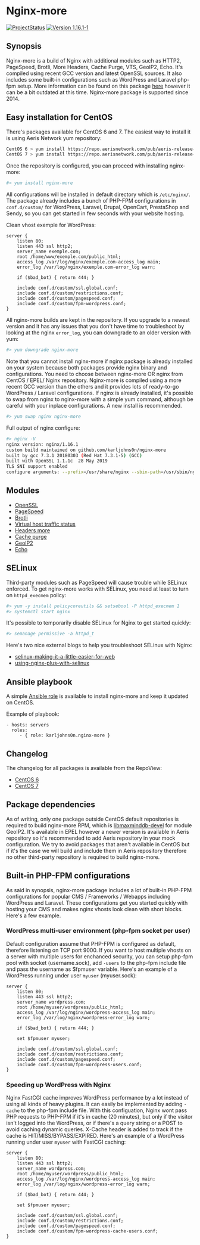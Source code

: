 # Nginx-more

[![ProjectStatus](http://opensource.box.com/badges/active.svg)](#)
[![Version 1.16.1-1](https://img.shields.io/badge/release-1.16.1--1-success.svg)](#)


## Synopsis

Nginx-more is a build of Nginx with additional modules such as HTTP2, PageSpeed, Brotli, More Headers, Cache Purge, VTS, GeoIP2, Echo. It's compiled using recent GCC version and latest OpenSSL sources. It also includes some built-in configurations such as WordPress and Laravel php-fpm setup. More information can be found on this package [here](https://medium.com/@karljohnson/nginx-more-get-http-2-with-alpn-pagespeed-modsecurity-and-much-more-in-one-single-package-7d28a44d1854) however it can be a bit outdated at this time. Nginx-more package is supported since 2014.

## Easy installation for CentOS

There's packages available for CentOS 6 and 7. The easiest way to install it is using Aeris Network yum repository:

```bash
CentOS 6 > yum install https://repo.aerisnetwork.com/pub/aeris-release-6.rpm
CentOS 7 > yum install https://repo.aerisnetwork.com/pub/aeris-release-7.rpm
```

Once the repository is configured, you can proceed with installing nginx-more:

```bash
#> yum install nginx-more
```

All configurations will be installed in default directory which is `/etc/nginx/`. The package already includes a bunch of PHP-FPM configurations in `conf.d/custom/` for WordPress, Laravel, Drupal, OpenCart, PrestaShop and Sendy, so you can get started in few seconds with your website hosting.

Clean vhost exemple for WordPress:

```text
server {
    listen 80;
    listen 443 ssl http2;
    server_name exemple.com;
    root /home/www/exemple.com/public_html;
    access_log /var/log/nginx/exemple.com-access_log main;
    error_log /var/log/nginx/exemple.com-error_log warn;

    if ($bad_bot) { return 444; }

    include conf.d/custom/ssl.global.conf;
    include conf.d/custom/restrictions.conf;
    include conf.d/custom/pagespeed.conf;
    include conf.d/custom/fpm-wordpress.conf;
}
```

All nginx-more builds are kept in the repository. If you upgrade to a newest version and it has any issues that you don't have time to troubleshoot by looking at the nginx `error_log`, you can downgrade to an older version with yum:

```bash
#> yum downgrade nginx-more
```

Note that you cannot install nginx-more if nginx package is already installed on your system because both packages provide nginx binary and configurations. You need to choose between nginx-more OR nginx from CentOS / EPEL/ Nginx repository. Nginx-more is compiled using a more recent GCC version than the others and it provides lots of ready-to-go WordPress / Laravel configurations. If nginx is already installed, it's possible to swap from nginx to nginx-more with a simple yum command, although be careful with your inplace configurations. A new install is recommended.

```bash
#> yum swap nginx nginx-more
```

Full output of nginx configure:

```bash
#> nginx -V
nginx version: nginx/1.16.1
custom build maintained on github.com/karljohns0n/nginx-more
built by gcc 7.3.1 20180303 (Red Hat 7.3.1-5) (GCC) 
built with OpenSSL 1.1.1c  28 May 2019
TLS SNI support enabled
configure arguments: --prefix=/usr/share/nginx --sbin-path=/usr/sbin/nginx --modules-path=/usr/lib64/nginx/modules --conf-path=/etc/nginx/nginx.conf --error-log-path=/var/log/nginx/error.log --http-log-path=/var/log/nginx/access.log --http-client-body-temp-path=/var/lib/nginx/cache/client_body --http-proxy-temp-path=/var/lib/nginx/cache/proxy --http-fastcgi-temp-path=/var/lib/nginx/cache/fastcgi --http-uwsgi-temp-path=/var/lib/nginx/cache/uwsgi --http-scgi-temp-path=/var/lib/nginx/cache/scgi --pid-path=/var/run/nginx.pid --lock-path=/var/run/nginx.lock --user=nginx --group=nginx --with-compat --with-file-aio --with-http_ssl_module --with-http_realip_module --with-http_addition_module --with-http_image_filter_module --with-http_sub_module --with-http_dav_module --with-http_flv_module --with-http_mp4_module --with-http_gunzip_module --with-http_gzip_static_module --with-http_geoip_module --with-http_random_index_module --with-http_secure_link_module --with-http_degradation_module --with-http_stub_status_module --with-http_auth_request_module --with-http_xslt_module --with-http_v2_module --with-mail --with-mail_ssl_module --with-threads --with-stream --with-stream_ssl_module --with-stream_realip_module --with-http_slice_module --with-stream_ssl_preread_module --with-debug --with-cc-opt='-O2 -g -pipe -Wall -Wp,-D_FORTIFY_SOURCE=2 -fexceptions -fstack-protector-strong --param=ssp-buffer-size=4 -grecord-gcc-switches -m64 -mtune=generic -DTCP_FASTOPEN=23' --with-cc=/opt/rh/devtoolset-7/root/usr/bin/gcc --with-openssl=modules/openssl-1.1.1c --add-module=modules/ngx_headers_more-0.33 --add-module=modules/ngx_cache_purge-2.3 --add-module=modules/ngx_module_vts-0.1.18 --add-module=modules/ngx_pagespeed-1.13.35.2-stable --add-module=modules/ngx_brotli-snap20190813 --add-module=modules/ngx_http_geoip2_module-3.2 --add-module=modules/ngx_echo-0.61
```

## Modules

* [OpenSSL](https://github.com/openssl/openssl)
* [PageSpeed](https://github.com/apache/incubator-pagespeed-ngx)
* [Brotli](https://github.com/google/ngx_brotli)
* [Virtual host traffic status](https://github.com/vozlt/nginx-module-vts)
* [Headers more](https://github.com/openresty/headers-more-nginx-module)
* [Cache purge](https://github.com/FRiCKLE/ngx_cache_purge)
* [GeoIP2](https://github.com/leev/ngx_http_geoip2_module)
* [Echo](https://github.com/openresty/echo-nginx-module)

## SELinux

Third-party modules such as PageSpeed will cause trouble while SELinux enforced. To get nginx-more works with SELinux, you need at least to turn on `httpd_execmem` policy:

```bash
#> yum -y install policycoreutils && setsebool -P httpd_execmem 1
#> systemctl start nginx
```

It's possible to temporarily disable SELinux for Nginx to get started quickly:

```bash
#> semanage permissive -a httpd_t
```

Here's two nice external blogs to help you troubleshoot SELinux with Nginx:

* [selinux-making-it-a-little-easier-for-web](https://medium.com/@ChristopherShaffer/selinux-making-it-a-little-easier-for-web-b8fad76e2d97)
* [using-nginx-plus-with-selinux](https://www.nginx.com/blog/using-nginx-plus-with-selinux/)

## Ansible playbook

A simple [Ansible role](https://galaxy.ansible.com/karljohns0n/nginx-more) is available to install nginx-more and keep it updated on CentOS.

Example of playbook:

    - hosts: servers
      roles:
         - { role: karljohns0n.nginx-more }

## Changelog

The changelog for all packages is available from the RepoView:

* [CentOS 6](https://repo.aerisnetwork.com/stable/centos/6/x86_64/repoview/nginx-more.html)
* [CentOS 7](https://repo.aerisnetwork.com/stable/centos/7/x86_64/repoview/nginx-more.html)

## Package dependencies

As of writing, only one package outside CentOS default repositories is required to build nginx-more RPM, which is [libmaxminddb-devel](https://github.com/karljohns0n/pkg-libmaxminddb) for module GeoIP2. It's available in EPEL however a newer version is available in Aeris repository so it's recommended to add Aeris repository in your mock configuration. We try to avoid packages that aren't available in CentOS but if it's the case we will build and include them in Aeris repository therefore no other third-party repository is required to build nginx-more.

## Built-in PHP-FPM configurations

As said in synopsis, nginx-more package includes a lot of built-in PHP-FPM configurations for popular CMS / Frameworks / Webapps including WordPress and Laravel. These configurations get you started quickly with hosting your CMS and makes nginx vhosts look clean with short blocks. Here's a few example.

### WordPress multi-user environment (php-fpm socket per user)

Default configuration assume that PHP-FPM is configured as default, therefore listening on TCP port 9000. If you want to host multiple vhosts on a server with multiple users for enchanced security, you can setup php-fpm pool with socket (username.sock), add `-users` to the php-fpm include file and pass the username as $fpmuser variable. Here's an example of a WordPress running under user `myuser` (myuser.sock):

```text
server {
    listen 80;
    listen 443 ssl http2;
    server_name wordpress.com;
    root /home/myuser/wordpress/public_html;
    access_log /var/log/nginx/wordpress-access_log main;
    error_log /var/log/nginx/wordpress-error_log warn;

    if ($bad_bot) { return 444; }

    set $fpmuser myuser;

    include conf.d/custom/ssl.global.conf;
    include conf.d/custom/restrictions.conf;
    include conf.d/custom/pagespeed.conf;
    include conf.d/custom/fpm-wordpress-users.conf;
}
```

### Speeding up WordPress with Nginx

Nginx FastCGI cache improves WordPress performance by a lot instead of using all kinds of heavy plugins. It can easily be implemented by adding `-cache` to the php-fpm include file. With this configuation, Nginx wont pass PHP requests to PHP-FPM if it's in cache (20 minutes), but only if the visitor isn't logged into the WordPress, or if there's a query string or a POST to avoid caching dynamic queries. X-Cache header is added to track if the cache is HIT/MISS/BYPASS/EXPIRED. Here's an example of a WordPress running under user `myuser` with FastCGI caching:

```text
server {
    listen 80;
    listen 443 ssl http2;
    server_name wordpress.com;
    root /home/myuser/wordpress/public_html;
    access_log /var/log/nginx/wordpress-access_log main;
    error_log /var/log/nginx/wordpress-error_log warn;

    if ($bad_bot) { return 444; }

    set $fpmuser myuser;

    include conf.d/custom/ssl.global.conf;
    include conf.d/custom/restrictions.conf;
    include conf.d/custom/pagespeed.conf;
    include conf.d/custom/fpm-wordpress-cache-users.conf;
}
```
